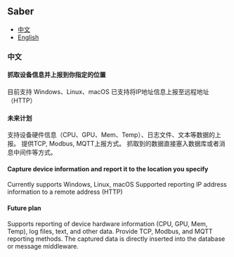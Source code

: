 ## Saber

- [中文](#中文)
- [English](#English)


### 中文  

#### 抓取设备信息并上报到你指定的位置

目前支持 Windows、Linux、macOS
已支持将IP地址信息上报至远程地址（HTTP）

#### 未来计划

支持设备硬件信息（CPU、GPU、Mem、Temp）、日志文件、文本等数据的上报。
提供TCP, Modbus, MQTT上报方式。
抓取到的数据直接塞入数据库或者消息中间件等方式。                        










#### Capture device information and report it to the location you specify

Currently supports Windows, Linux, macOS
Supported reporting IP address information to a remote address (HTTP)

#### Future plan

Supports reporting of device hardware information (CPU, GPU, Mem, Temp), log files, text, and other data. Provide TCP, Modbus, and MQTT reporting methods.
The captured data is directly inserted into the database or message middleware.
